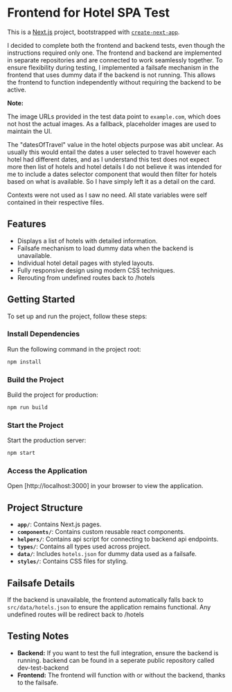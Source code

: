 # Frontend for Hotel SPA Test

This is a [Next.js](https://nextjs.org) project, bootstrapped with [`create-next-app`](https://nextjs.org/docs/app/api-reference/cli/create-next-app). 

I decided to complete both the frontend and backend tests, even though the instructions required only one. The frontend and backend are implemented in separate repositories and are connected to work seamlessly together. To ensure flexibility during testing, I implemented a failsafe mechanism in the frontend that uses dummy data if the backend is not running. This allows the frontend to function independently without requiring the backend to be active.

**Note:** 

The image URLs provided in the test data point to `example.com`, which does not host the actual images. As a fallback, placeholder images are used to maintain the UI.

The "datesOfTravel" value in the hotel objects purpose was abit unclear. As usually this would entail the dates a user selected to travel however each hotel had different dates, and as I understand this test does not expect more then list of hotels and hotel details I do not believe it was intended for me to include a dates selector component that would then filter for hotels based on what is available. So I have simply left it as a detail on the card.

Contexts were not used as I saw no need. All state variables were self contained in their respective files.

## Features

- Displays a list of hotels with detailed information.
- Failsafe mechanism to load dummy data when the backend is unavailable.
- Individual hotel detail pages with styled layouts.
- Fully responsive design using modern CSS techniques.
- Rerouting from undefined routes back to /hotels

## Getting Started

To set up and run the project, follow these steps:

### Install Dependencies

Run the following command in the project root:

```bash
npm install
```

### Build the Project

Build the project for production:

```bash
npm run build
```
### Start the Project

Start the production server:

```bash
npm start
```

### Access the Application

Open [http://localhost:3000] in your browser to view the application.

## Project Structure

- **`app/`**: Contains Next.js pages.
- **`components/`**: Contains custom reusable react components.
- **`helpers/`**: Contains api script for connecting to backend api endpoints.
- **`types/`**: Contains all types used across project.
- **`data/`**: Includes `hotels.json` for dummy data used as a failsafe.
- **`styles/`**: Contains CSS files for styling.

## Failsafe Details

If the backend is unavailable, the frontend automatically falls back to `src/data/hotels.json` to ensure the application remains functional.
Any undefined routes will be redirect back to /hotels

## Testing Notes

- **Backend:** If you want to test the full integration, ensure the backend is running. backend can be found in a seperate public repository called dev-test-backend
- **Frontend:** The frontend will function with or without the backend, thanks to the failsafe.


